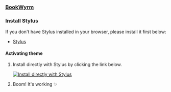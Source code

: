 ### [BookWyrm](https://joinbookwyrm.com)

### Install Stylus

If you don't have Stylus installed in your browser, please install it first below:

- [Stylus](https://github.com/openstyles/stylus?tab=readme-ov-file#releases)

#### Activating theme

1. Install directly with Stylus by clicking the link below.

   [![Install directly with Stylus](https://img.shields.io/badge/Install%20directly%20with-Stylus-00adad.svg)](https://github.com/dracula/bookwyrm/raw/main/dracula-purple-bookwyrm.user.css)

2. Boom! It's working ✨
